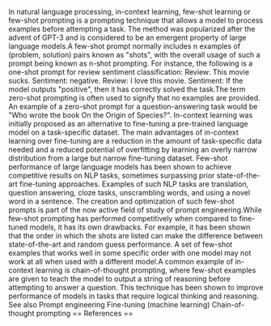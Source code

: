 In natural language processing, in-context learning, few-shot learning
or few-shot prompting is a prompting technique that allows a model to
process examples before attempting a task. The method was popularized
after the advent of GPT-3 and is considered to be an emergent property
of large language models.A few-shot prompt normally includes n examples
of (problem, solution) pairs known as \"shots\", with the overall usage
of such a prompt being known as n-shot prompting. For instance, the
following is a one-shot prompt for review sentiment classification:
Review: This movie sucks. Sentiment: negative. Review: I love this
movie. Sentiment: If the model outputs \"positive\", then it has
correctly solved the task.The term zero-shot prompting is often used to
signify that no examples are provided. An example of a zero-shot prompt
for a question-answering task would be \"Who wrote the book On the
Origin of Species?\". In-context learning was initially proposed as an
alternative to fine-tuning a pre-trained language model on a
task-specific dataset. The main advantages of in-context learning over
fine-tuning are a reduction in the amount of task-specific data needed
and a reduced potential of overfitting by learning an overly narrow
distribution from a large but narrow fine-tuning dataset. Few-shot
performance of large language models has been shown to achieve
competitive results on NLP tasks, sometimes surpassing prior
state-of-the-art fine-tuning approaches. Examples of such NLP tasks are
translation, question answering, cloze tasks, unscrambling words, and
using a novel word in a sentence. The creation and optimization of such
few-shot prompts is part of the now active field of study of prompt
engineering.While few-shot prompting has performed competitively when
compared to fine-tuned models, it has its own drawbacks. For example, it
has been shown that the order in which the shots are listed can make the
difference between state-of-the-art and random guess performance. A set
of few-shot examples that works well in some specific order with one
model may not work at all when used with a different model.A common
example of in-context learning is chain-of-thought prompting, where
few-shot examples are given to teach the model to output a string of
reasoning before attempting to answer a question. This technique has
been shown to improve performance of models in tasks that require
logical thinking and reasoning. See also Prompt engineering Fine-tuning
(machine learning) Chain-of-thought prompting == References ==
